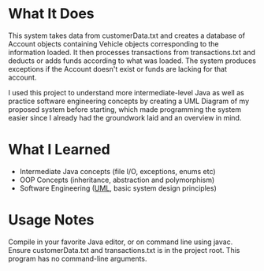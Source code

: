 # What It Does #
This system takes data from customerData.txt and creates a database of Account objects containing Vehicle objects corresponding to the information loaded. It then processes transactions from transactions.txt and deducts or adds funds according to what was loaded. The system produces exceptions if the Account doesn't exist or funds are lacking for that account.

I used this project to understand more intermediate-level Java as well as practice software engineering concepts by creating a UML Diagram of my proposed system before starting, which made programming the system easier since I already had the groundwork laid and an overview in mind.

# What I Learned #
* Intermediate Java concepts (file I/O, exceptions, enums etc)
* OOP Concepts (inheritance, abstraction and polymorphism)
* Software Engineering ([UML](https://tjeepot.github.io/projects/toll-road-simulator/UML.pdf), basic system design principles)

# Usage Notes #
Compile in your favorite Java editor, or on command line using javac. Ensure customerData.txt and transactions.txt is in the project root. This program has no command-line arguments.